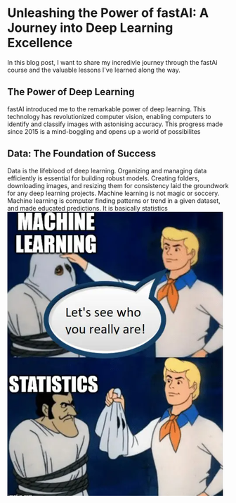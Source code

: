 # Unleashing the Power of fastAI: A Journey into Deep Learning Excellence

In this blog post, I want to share my incredivle journey through the fastAi course and the valuable lessons I've learned along the way. 

## The Power of Deep Learning
fastAI introduced me to the remarkable power of deep learning. This technology has revolutionized computer vision, enabling computers to identify and classify images with astonising
accuracy. This progress made since 2015 is a mind-boggling and opens up a world of possibilites

## Data: The Foundation of Success
Data is the lifeblood of deep learning. Organizing and managing data efficiently is essential for building robust models. Creating folders, downloading images, 
and resizing them for consistency laid the groundwork for any deep learning projects. Machine learning is not magic or soccery. Machine learning is computer finding patterns or trend in a given dataset, and made educated predictions. It is basically statistics
![](/images/first_blog_meme.png "What machine learning really is")
